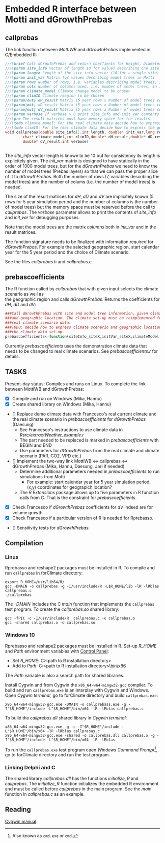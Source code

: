 # Embedded R interface between Motti and dGrowthPrebas

## callprebas
The link function between *MottiWB* and *dGrowthPrebas* implemented in C/Embedded R:

```C
///\brief Call dGrowthPrebas and return coeffients for Height, Diameter and Volume growths
///\param site_info Vector of length 10 for values describing one site
///\param length Length of the site_info vector (10 for a single site).
///\param init_var Matrix for values describing model trees in Motti
///\param rows Number of rows, i.e. variables describing model trees, in init_var (should be 7)
///\param cols Number of columns used, i.e. number of model trees, in init_var
///\param climate_model Climate change model to be chosen
///\param climID Climate reagion to be chosen
///\param[out] dH_result Matrix (5 year rows x Number of model trees columns) containing coefficients for Height growth
///\param|out] dD_result Matrix (5 year rows x Number of model trees columns) containing coefficients for Diameter growth
///\param[out] dV_result Matrix (5 year rows x Number of model trees columns) containg coefficients for Volume growth
///\param verbose If verbose > 0 print site_info and init_var contents 
///\pre The result matrices must have memory space for tne results. 
///\todo climate_model: For the real climate data decide how to express Climate scenario wanted
///\todo climID: For the real climate data decide how to express the geographic location wanted 
void callprebas(double site_info[],int length, double* init_var,long rows,long cols,
		char* climate_model,int climID,double* dH_result,double* dD_result,
		double* dV_result,int verbose)
		
```
The *site_info* vector length is known to be 10 but for consistency its length is explicitely given. 
The *init_var* matrix is designed to have statically in the order of 1000 model trees, but for the 
*dGrowthPrebas* we need to know the number of model trees (Prebas layers) so that we can pass the proper 
slice of it to *dGrowthPrebas*. Both the number of rows (7, variables describing the model trees) 
and the number of colums (i.e. the number of model trees) is needed. 

The size of the result matrices for *dH*, *dD* and *dV* are implicitely known (5 rows for 5 year simulation period 
and the number of columns is the number of model trees) but the memory space must be reserved
before the call to *callprebas*. The *verbose* parameter allows to print the contents of *site_info* and *init_var* for
debugging purposes.

Note that the model trees are the matrix *columns* both in *init_var* and in the result matrices.

The function signature needs to be finalized with information required for *dGrowthPrebas*. 
For example the selected geographic region, start calendar year for the 5 year period
and the choice of Climate scenario.

See the files *callprebas.h* and *callprebas.c*.

## prebascoefficients

The R function called by *callprebas* that with given input selects the climate scenario as well as  
the geographic region and calls *dGrowthPrebas*. Returns the coefficients for *dH*, *dD* and *dV*:

```R
###Call dGrowthPrebas with site and model tree information, given climate scenario
###and geographic location. The climate set-up must be reimplemented for the
###real climate scenario data.
###TODO: decide how to express climate scenario and geographic location. Implement
###the climate data set-up.
prebascoefficients<-function(siteInfo_siteX,initVar_siteX,climateModel,climID)
```

Currently *prebascoefficients* uses the demonstration climate data that needs to be changed to real climate scenarios.
See *prebascoefficients.r* for details.

## TASKS
Present-day status: Compiles and runs on Linux. To complete the link between MottiWB and dGrowthPrebas:

- [X] Compile and run on Windows (Mika, Hannu)
- [X] Create shared library on Windows (Mika, Hannu)
- [] Replace demo climate data with Francesco's real current climate and the real climate scenario in *prebascoefficients* for *dGrowthPrebas* (Daesung)
	- See Francesco's instructions to use climate data in *Rsrc/extractWeather_example.r*
  	- The part needed to be replaced is marked in *prebascoefficients* with BEGIN and END
  	- Use parameters for *dGrowthPrebas* from the real climate and climate scenario (PAR, CO2, VPD etc.)    	
- [] Implement the two-way link MottiWB &harr; callprebas &harr; dGrowthPrebas (Mika, Hannu, Daesung, Jari if needed)   
	- Determine additional parameters needed in *prebascoefficients* to run simulations from Motti
 		- For example: start calendar year for 5 year simulation period, (x,y) coordinates for geograpich location?
  	- The *R Extensions* package allows up to five parameters in R function calls from C. That is the constraint
  	  for *prebascoefficients*.
- [X] Check Francesco if *dGrowthPrebas* coefficients for *dV* indeed are for volume growth
- [X] Check Francesco if a particular version of R is needed for Rprebasso.
- [] Sensitivity tests for *dGrowthPrebas*.

## Compilation
### Linux
Rprebasso and reshape2 packages must be installed in R. To compile and run `callprebas` in forClimate directory:

	export R_HOME=/usr/lib64/R/
	gcc -DMAIN -o callprebas -g -I/usr/include/R -L$R_HOME/lib -lR -lRblas callprebas.c
	./callprebas

The *-DMAIN* includes the C *main* function that implements the `callprebas` test program. To create the *callprebas.so* shared library:
	
	gcc -fPIC -c -I/usr/include/R  callprebas.c -o callprebas.o
	gcc -shared callprebas.o -o callprebas.so

### Windows 10
Rprebasso and reshape2 packages must be installed in R. Set-up *R_HOME* and *Path* environment variables with [Control Panel](https://learn.microsoft.com/en-us/windows/win32/shell/user-environment-variables):

+ Set *R_HOME*: C:\<path to R installation directory\>
+ Add to *Path*: C:\<path to R installation directory\>\bin\x86

The *Path* variable is also a search path for shared libraries. 

Install Cygwin and from Cygwin the `x86_64-w64-mingw32-gcc` compiler. To build and run `callprebas.exe` 
is an interplay with Cygwin and Windows. Open *Cygwin terminal*, go to forClimate directory and build `callprebas.exe`:

	x86_64-w64-mingw32-gcc.exe -DMAIN -o callprebass.exe -g -I"$R_HOME"/include -L"$R_HOME"/bin/x64 -lR -lRblas callprebas.c

To build the *callprebas.dll* shared library in *Cygwin terminal*:

	x86_64-w64-mingw32-gcc.exe -g -c -I"$R_HOME"/include -L"$R_HOME"/bin/x64 -lR -lRblas callprebas.c	
 	x86_64-w64-mingw32-gcc.exe -shared -o callprebas.dll callprebas.o -g -I"$R_HOME"/include -L"$R_HOME"/bin/x64 -lR -lRblas

To run the `callprebas.exe` test program open *Windows Command Prompt[^cmd]*, go to forClimate directory and run the test program.  

### Linking Delphi and C
The shared library *callprebas.dll* has the functions *initialize_R* and *callprebas*. The *initialize_R* function initializes 
the embedded R environment and must be called before *callprebas* in the main program. 
See the *main* function in *callprebas.c* as an example.

## Reading
[Cygwin manual](https://cygwin.com/cygwin-ug-net/dll.html).

[^cmd]: Also known as `cmd.exe` or `cmd`.

